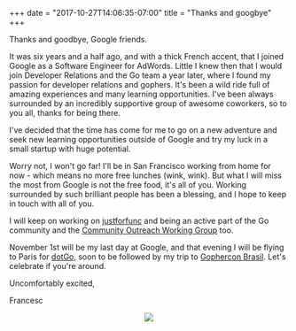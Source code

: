+++
date = "2017-10-27T14:06:35-07:00"
title = "Thanks and googbye"
+++


Thanks and goodbye, Google friends.

It was six years and a half ago, and with a thick French accent, that I joined Google as a Software Engineer for AdWords. Little I knew then that I would join Developer Relations and the Go team a year later, where I found my passion for developer relations and gophers. It's been a wild ride full of amazing experiences and many learning opportunities. I've been always surrounded by an incredibly supportive group of awesome coworkers, so to you all, thanks for being there.

I've decided that the time has come for me to go on a new adventure and seek new learning opportunities outside of Google and try my luck in a small startup with huge potential.

Worry not, I won't go far! I'll be in San Francisco working from home for now - which means no more free lunches (wink, wink).
But what I will miss the most from Google is not the free food, it's all of you. Working surrounded by such brilliant people has been a blessing, and I hope to keep in touch with all of you.

I will keep on working on [justforfunc](http://justforfunc.com) and being an active
part of the Go community and the [Community Outreach Working Group](https://blog.golang.org/community-outreach-working-group) too.

November 1st will be my last day at Google, and that evening I will be flying to Paris for [dotGo](https://dotgo.eu), soon to be followed by my trip to [Gophercon Brasil](https://2017.gopherconbr.org/). Let's celebrate if you're around.

Uncomfortably excited,

Francesc

<div style="text-align:center">
<img src="img/micdrop.gif">
</div>
